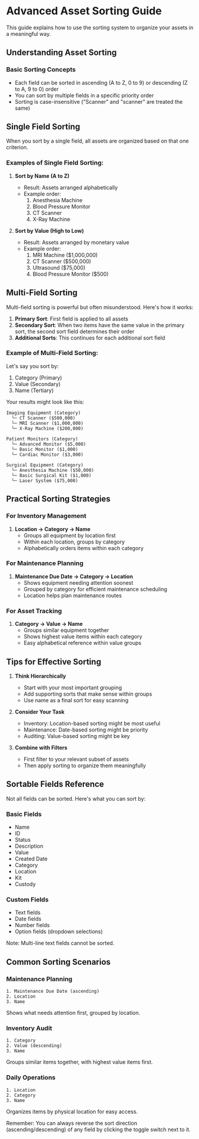 # Advanced Asset Sorting Guide

This guide explains how to use the sorting system to organize your assets in a meaningful way.

## Understanding Asset Sorting

### Basic Sorting Concepts

- Each field can be sorted in ascending (A to Z, 0 to 9) or descending (Z to A, 9 to 0) order
- You can sort by multiple fields in a specific priority order
- Sorting is case-insensitive ("Scanner" and "scanner" are treated the same)

## Single Field Sorting

When you sort by a single field, all assets are organized based on that one criterion.

### Examples of Single Field Sorting:

1. **Sort by Name (A to Z)**

   - Result: Assets arranged alphabetically
   - Example order:
     1. Anesthesia Machine
     2. Blood Pressure Monitor
     3. CT Scanner
     4. X-Ray Machine

2. **Sort by Value (High to Low)**
   - Result: Assets arranged by monetary value
   - Example order:
     1. MRI Machine ($1,000,000)
     2. CT Scanner ($500,000)
     3. Ultrasound ($75,000)
     4. Blood Pressure Monitor ($500)

## Multi-Field Sorting

Multi-field sorting is powerful but often misunderstood. Here's how it works:

1. **Primary Sort**: First field is applied to all assets
2. **Secondary Sort**: When two items have the same value in the primary sort, the second sort field determines their order
3. **Additional Sorts**: This continues for each additional sort field

### Example of Multi-Field Sorting:

Let's say you sort by:

1. Category (Primary)
2. Value (Secondary)
3. Name (Tertiary)

Your results might look like this:

```
Imaging Equipment (Category)
  └─ CT Scanner ($500,000)
  └─ MRI Scanner ($1,000,000)
  └─ X-Ray Machine ($200,000)

Patient Monitors (Category)
  └─ Advanced Monitor ($5,000)
  └─ Basic Monitor ($1,000)
  └─ Cardiac Monitor ($3,000)

Surgical Equipment (Category)
  └─ Anesthesia Machine ($50,000)
  └─ Basic Surgical Kit ($1,000)
  └─ Laser System ($75,000)
```

## Practical Sorting Strategies

### For Inventory Management

1. **Location → Category → Name**
   - Groups all equipment by location first
   - Within each location, groups by category
   - Alphabetically orders items within each category

### For Maintenance Planning

1. **Maintenance Due Date → Category → Location**
   - Shows equipment needing attention soonest
   - Grouped by category for efficient maintenance scheduling
   - Location helps plan maintenance routes

### For Asset Tracking

1. **Category → Value → Name**
   - Groups similar equipment together
   - Shows highest value items within each category
   - Easy alphabetical reference within value groups

## Tips for Effective Sorting

1. **Think Hierarchically**

   - Start with your most important grouping
   - Add supporting sorts that make sense within groups
   - Use name as a final sort for easy scanning

2. **Consider Your Task**

   - Inventory: Location-based sorting might be most useful
   - Maintenance: Date-based sorting might be priority
   - Auditing: Value-based sorting might be key

3. **Combine with Filters**
   - First filter to your relevant subset of assets
   - Then apply sorting to organize them meaningfully

## Sortable Fields Reference

Not all fields can be sorted. Here's what you can sort by:

### Basic Fields

- Name
- ID
- Status
- Description
- Value
- Created Date
- Category
- Location
- Kit
- Custody

### Custom Fields

- Text fields
- Date fields
- Number fields
- Option fields (dropdown selections)

Note: Multi-line text fields cannot be sorted.

## Common Sorting Scenarios

### Maintenance Planning

```
1. Maintenance Due Date (ascending)
2. Location
3. Name
```

Shows what needs attention first, grouped by location.

### Inventory Audit

```
1. Category
2. Value (descending)
3. Name
```

Groups similar items together, with highest value items first.

### Daily Operations

```
1. Location
2. Category
3. Name
```

Organizes items by physical location for easy access.

Remember: You can always reverse the sort direction (ascending/descending) of any field by clicking the toggle switch next to it.
